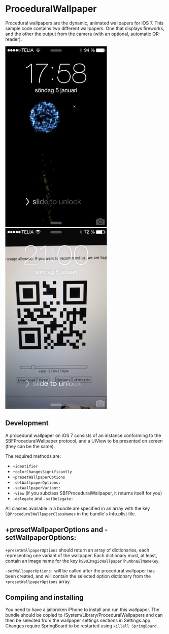 ProceduralWallpaper
===================

Procedural wallpapers are the dynamic, animated wallpapers for iOS 7.
This sample code contains two different wallpapers. One that displays fireworks, and the other the output from the camera (with an optional, automatic QR-reader).

![Fireworks](screenshot1.png)
![Camera](screenshot2.png)


Development
-----------

A procedural wallpaper on iOS 7 consists of an instance conforming to the SBFProceduralWallpaper protocol, and a UIView to be presented on screen (they can be the same).

The required methods are:

+ `+identifier`
+ `+colorChangesSignificantly`
+ `+presetWallpaperOptions`
+ `-setWallpaperOptions:`
+ `-setWallpaperVariant:`
+ `-view` (if you subclass SBFProceduralWallpaper, it returns itself for you)
+ `-delegate` and `-setDelegate:`

All classes available in a bundle are specified in an array with the key `SBProceduralWallpaperClassNames` in the bundle's Info.plist file.


+presetWallpaperOptions and -setWallpaperOptions:
--------------------------------------------------

`+presetWallpaperOptions` should return an array of dictionaries, each representing one variant of the wallpaper. Each dictionary must, at least, contain an image name for the key `kSBUIMagicWallpaperThumbnailNameKey`.

`-setWallpaperOptions:` will be called after the procedural wallpaper has been created, and will contain the selected option dictionary from the `+presetWallpaperOptions` array.


Compiling and installing
------------------------

You need to have a jailbroken iPhone to install and run this wallpaper. The bundle should be copied to /System/Library/ProceduralWallpapers and can then be selected from the wallpaper settings sections in Settings.app. Changes require SpringBoard to be restarted using `killall SpringBoard`.
